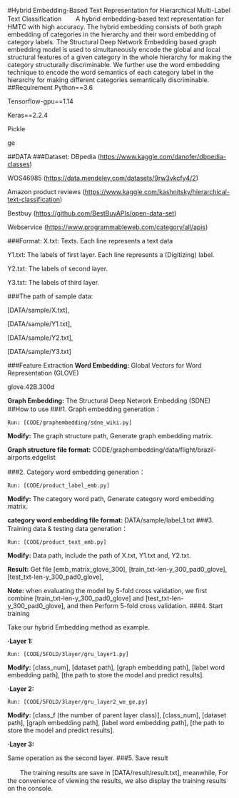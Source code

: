 #Hybrid Embedding-Based Text Representation for Hierarchical Multi-Label Text Classification
　　A hybrid embedding-based text representation for HMTC with high accuracy. The hybrid embedding consists of both graph embedding of categories in the hierarchy and their word embedding of category labels. The Structural Deep Network Embedding based graph embedding model is used to simultaneously encode the global and local structural features of a given category in the whole hierarchy for making the category structurally discriminable. We further use the word embedding technique to encode the word semantics of each category label in the hierarchy for making different categories semantically discriminable. 
##Requirement
Python==3.6

Tensorflow-gpu==1.14

Keras==2.2.4

Pickle

ge

##DATA
###Dataset:
DBpedia (https://www.kaggle.com/danofer/dbpedia-classes)

WOS46985 (https://data.mendeley.com/datasets/9rw3vkcfy4/2)

Amazon product reviews (https://www.kaggle.com/kashnitsky/hierarchical-text-classification)

Bestbuy (https://github.com/BestBuyAPIs/open-data-set)

Webservice (https://www.programmableweb.com/category/all/apis)


###Format:
X.txt: Texts. Each line represents a text data

Y1.txt: The labels of first layer. Each line represents a (Digitizing) label.

Y2.txt: The labels of second layer.

Y3.txt: The labels of third layer.

###The path of sample data:

[DATA/sample/X.txt], 

[DATA/sample/Y1.txt], 

[DATA/sample/Y2.txt],
 
[DATA/sample/Y3.txt]

###Feature Extraction
**Word Embedding:** Global Vectors for Word Representation (GLOVE)

glove.42B.300d

**Graph Embedding:** The Structural Deep Network Embedding (SDNE)
##How to use
###1. Graph embedding generation：

	Run: [CODE/graphembedding/sdne_wiki.py]

**Modify:** The graph structure path, Generate graph embedding matrix. 

**Graph structure file format:** CODE/graphembedding/data/flight/brazil-airports.edgelist

###2. Category word embedding generation：

	Run: [CODE/product_label_emb.py]
**Modify:** The category word path, Generate category word embedding matrix.

**category word embedding file format:** DATA/sample/label_1.txt
###3. Training data & testing data generation：

    Run: [CODE/product_text_emb.py]
**Modify:** Data path, include the path of X.txt, Y1.txt and, Y2.txt.

**Result:** Get file [emb_matrix_glove_300], [train_txt-len-y_300_pad0_glove], [test_txt-len-y_300_pad0_glove], 

**Note:** when evaluating the model by 5-fold cross validation, we first combine [train_txt-len-y_300_pad0_glove] and [test_txt-len-y_300_pad0_glove], and then Perform 5-fold cross validation.
###4. Start training

Take our hybrid Embedding method as example.

**·Layer 1:**

    Run: [CODE/5FOLD/3layer/gru_layer1.py]
    
**Modify:** [class_num], [dataset path], [graph embedding path], [label word embedding path], [the path to store the model and predict results].

**·Layer 2:**

    Run: [CODE/5FOLD/3layer/gru_layer2_we_ge.py]
    
**Modify:** [class_f (the number of parent layer class)], [class_num], [dataset path], [graph embedding path], [label word embedding path], [the path to store the model and predict results].

**·Layer 3:**

Same operation as the second layer.
###5. Save result

　　The training results are save in [DATA/result/result.txt], meanwhile, For the convenience of viewing the results, we also display the training results on the console.






